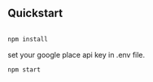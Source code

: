 ## Quickstart 
```bash

npm install
```
set your google place api key in .env file.
```bash
npm start
```

